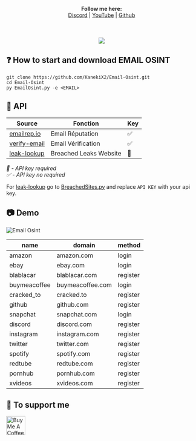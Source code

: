 <p align='center'>
  <b>Follow me here:</b><br>
  <a href="https://discord.gg/5bKTQXBjqG">Discord</a> |
  <a href="https://www.youtube.com/channel/UCdIuioH8MzwMD88XGkliupA">YouTube</a> |
  <a href="https://github.com/KanekiX2">Github</a><br><br><br><br>
  <img src="https://cdn.discordapp.com/attachments/814116223126208602/819991530357129246/Email_Osint.png">
</p>

## ❓ How to start and download EMAIL OSINT
```
git clone https://github.com/KanekiX2/Email-Osint.git
cd Email-Osint
py EmailOsint.py -e <EMAIL>
```

## 🔑 API
| Source | Fonction | Key |  
|-|-|-|
| [emailrep.io](https://emailrep.io/) | Email Réputation | ✅ |  
| [verify-email](https://verify-email.org/) | Email Vérification | ✅ |  
| [leak-lookup](http://leak-lookup.com/) | Breached Leaks Website | 🔑 |  

*🔑 - API key required*   
*✅ - API key no required*  
  
  
For [leak-lookup](http://leak-lookup.com/) go to [BreachedSites.py](https://github.com/KanekiX2/Email-Osint/blob/master/modules/BreachedSites.py) and replace `API KEY` with your api key.

## 📷 Demo  

![Email Osint](https://cdn.discordapp.com/attachments/814116223126208602/819989000801747004/Email_Osint-redacted_dot_app.png)


| name | domain	| method |
|-|-|-|
| amazon | amazon.com | login |
| ebay | ebay.com | login |
| blablacar | blablacar.com | register |
| buymeacoffee | buymeacoffee.com | login |
| cracked_to | cracked.to | register |
| github | github.com | register |
| snapchat | snapchat.com | login |
| discord | discord.com | register |
| instagram | instagram.com | register |
| twitter | twitter.com | register |
| spotify | spotify.com | register |
| redtube | redtube.com | register |
| pornhub | pornhub.com | register |
| xvideos | xvideos.com | register |


## 💸 To support me
<a href="https://www.buymeacoffee.com/KanekiX2" target="_blank"><img src="https://cdn.buymeacoffee.com/buttons/v2/default-yellow.png" alt="Buy Me A Coffee" height="50" ></a>
